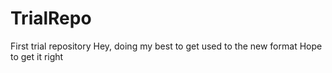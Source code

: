 # TrialRepo
First trial repository
Hey, doing my best to get used to the new format
Hope to get it right
